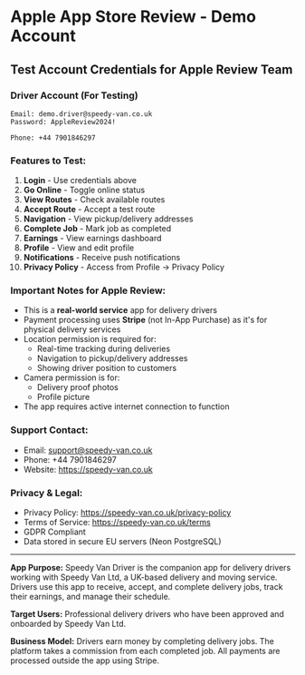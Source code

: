 # Apple App Store Review - Demo Account

## Test Account Credentials for Apple Review Team

### Driver Account (For Testing)
```
Email: demo.driver@speedy-van.co.uk
Password: AppleReview2024!

Phone: +44 7901846297
```

### Features to Test:
1. **Login** - Use credentials above
2. **Go Online** - Toggle online status
3. **View Routes** - Check available routes
4. **Accept Route** - Accept a test route
5. **Navigation** - View pickup/delivery addresses
6. **Complete Job** - Mark job as completed
7. **Earnings** - View earnings dashboard
8. **Profile** - View and edit profile
9. **Notifications** - Receive push notifications
10. **Privacy Policy** - Access from Profile → Privacy Policy

### Important Notes for Apple Review:
- This is a **real-world service** app for delivery drivers
- Payment processing uses **Stripe** (not In-App Purchase) as it's for physical delivery services
- Location permission is required for:
  - Real-time tracking during deliveries
  - Navigation to pickup/delivery addresses
  - Showing driver position to customers
- Camera permission is for:
  - Delivery proof photos
  - Profile picture
- The app requires active internet connection to function

### Support Contact:
- Email: support@speedy-van.co.uk
- Phone: +44 7901846297
- Website: https://speedy-van.co.uk

### Privacy & Legal:
- Privacy Policy: https://speedy-van.co.uk/privacy-policy
- Terms of Service: https://speedy-van.co.uk/terms
- GDPR Compliant
- Data stored in secure EU servers (Neon PostgreSQL)

---

**App Purpose:**
Speedy Van Driver is the companion app for delivery drivers working with Speedy Van Ltd, a UK-based delivery and moving service. Drivers use this app to receive, accept, and complete delivery jobs, track their earnings, and manage their schedule.

**Target Users:**
Professional delivery drivers who have been approved and onboarded by Speedy Van Ltd.

**Business Model:**
Drivers earn money by completing delivery jobs. The platform takes a commission from each completed job. All payments are processed outside the app using Stripe.

